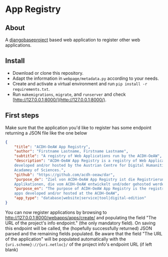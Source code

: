 # App Registry

## About

A [djangobaseproject](https://github.com/acdh-oeaw/djangobaseproject) based web application to register other web applications.

## Install

* Download or clone this repository.
* Adapt the information in `webpage/metadata.py` according to your needs.
* Create and activate a virtual environment and run `pip install -r requirements.txt`.
* Run `makemigrations`, `migrate`, and `runserver` and check [http://127.0.0.1:8000/](http://127.0.0.1:8000/).

## First steps

Make sure that the application you'd like to register has some endpoint returning a JSON file like the one below

```json
{
    "title": "ACDH-OeAW App Registry",
    "author": "Firstname Lastname, Firstname Lastname",
    "subtitle": "A registry of Web Applications run by the ACDH-OeAW",
    "description": "ACDH-OeAW App Registry is a registry of Web Applications\
    developed and/or hosted by the Austrian Centre for Digital Humanities at the Austrian\
    Acadamey of Sciences.",
    "github": "https://github.com/acdh-oeaw/dar",
    "purpose_de": "Ziel von ACDH-OeAW App Registry ist die Registrierung von Web\
    Applikationen, die vom ACDH-OeAW entwickelt und/oder gehosted werden.",
    "purpose_en": "The purpose of ACDH-OeAW App Registry is the registration of web\
    apps developed and/or hosted at the ACDH-OeAW",
    "app_type": "database|website|service|tool|digital-edition"
}
```

You can now register applications by browsing to http://127.0.0.1:8000/webapps/apps/create/ and populating the field "The URL of the project's info endpoint." (the only mandatory field). On saving this endpoint will be called, the (hopefully successfully returned) JSON parsed and the remaining fields populated. Be aware that the field "The URL of the application" will be populated automatically with the `{uri.scheme}://{uri.netloc}/` of the project info's endpoint URL (if left blank)
